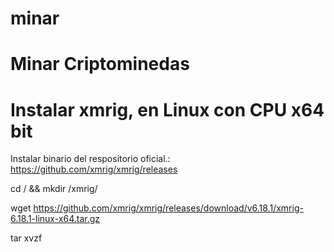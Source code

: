 # minar

#  Minar Criptominedas 

# Instalar xmrig, en Linux con CPU x64 bit

Instalar binario del respositorio oficial.:  
https://github.com/xmrig/xmrig/releases

cd / && mkdir /xmrig/

wget https://github.com/xmrig/xmrig/releases/download/v6.18.1/xmrig-6.18.1-linux-x64.tar.gz

tar xvzf 








